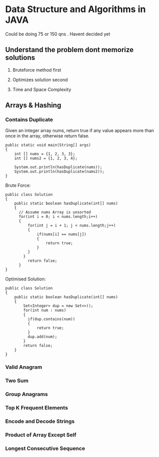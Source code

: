 # Data Structure and Algorithms in JAVA
Could be doing 75 or 150 qns . Havent decided yet
## Understand the problem dont memorize solutions

1.  Bruteforce method first

2.  Optimizes solution second 

3.  Time and Space Complexity

## Arrays & Hashing
### Contains Duplicate
Given an integer array nums, return true if any value appears more than once in the array,
otherwise return false.

    public static void main(String[] args)
	{
		int [] nums = {1, 2, 3, 3};
		int [] nums2 = {1, 2, 3, 4};
		
		System.out.println(hasDuplicate(nums));
		System.out.println(hasDuplicate(nums2));
	}


Brute Force:

    public class Solution
    {
        public static boolean hasDuplicate(int[] nums)
        {
          // Assume nums Array is unsorted
          for(int i = 0; i < nums.length;i++)
          {
              for(int j = i + 1; j < nums.length;j++)
              {
                  if(nums[i] == nums[j])
                  {
                      return true;
                  }
              }
            }
              return false;
          }        
    }
             
Optimised Solution: 

    public class Solution 
    {
        public static boolean hasDuplicate(int[] nums)
        {
            Set<Integer> dup = new Set<>();
            for(int num : nums)
            {
              if(dup.contains(num))
              {
                  return true;
              }
              dup.add(num);
            }
            return false;
        }
    }

### Valid Anagram
### Two Sum 
### Group Anagrams
### Top K Frequent Elements 
### Encode and Decode Strings 
### Product of Array Except Self 
### Longest Consecutive Sequence  











